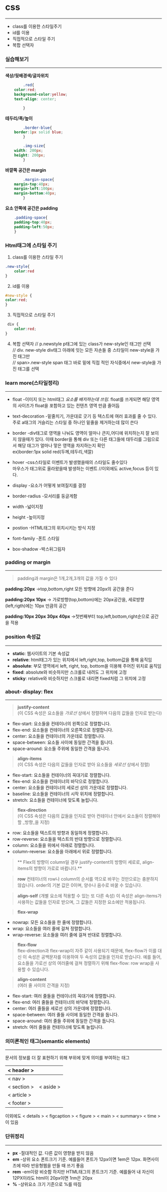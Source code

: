 # css
***
* class를 이용한 스타일주기
* id를 이용
* 직접적으로 스타일 주기
* 복합 선택자
### 실습해보기
***
**색상/뒷배경색/글자위치**
````css
        .red{
    color:red;
    background-color:yellow;
    text-align: center;

        }
````
**테두리/폭/높이**
```css
        .border-blue{
    border:1px solid blue;
        }

        .img-size{
    width: 200px;
    height: 200px;
        }
```
**바깥쪽 공간은 margin**
```css
        .margin-space{
    margin-top:40px;
    margin-left:100px;
    margin-bottom:40px;
        }
```
**요소 안쪽에 공간은 padding**
```css
    .padding-space{
    padding-top:40px;
    padding-left:50px;
    }
````
### Html태그에 스타일 주기
1. class를 이용한 스타일 주기   
```css
.new-style{
    color:red
}
```
2. id를 이용  
```css 
#new-style {
color:red;
}
```
3. 직접적으로 스타일 주기 
```css 
 div {
    color:red;
}
```      
4. 복합 선택자
// p.newstyle p태그에 있는 class가 new-style인 태그만 선택   
// div. new-style div태그 아래에 잇는 모든 자손들 중 스타일이 new-style을 가진 태그만    
// span>.new-style span 태그 바로 밑에 직접 적인 자식중에서 new-style을 가진 태그를 선택       


### learn more(스타일정리)
***
* float -이미지 또는 html태그 _요소를 배치하는데 쓰임_. float를 쓰게되면 해당 영역의 사이즈가 float을 포함하고 있는 컨텐츠 영역 만큼 줄어듬

* text-decoration -밑줄치기, 가운대로 긋기 등 텍스트에 여러 효과를 줄 수 있다. 주로 a태그의 거슬리는 스타일 중 하나인 밑줄을 제거하는데 많이 쓴다

* border -div태그로 영역을 나눠도 영역이 얼마나 큰지,어디에 위치하는지 잘 보이지 않을때가 있다. 이때 border을 통해 div 또는 다른 태그들에 태두리를 그림으로서 해당 태그가 얼마나 맣은 영역을 차지하는지 확인   
ex)border:1px solid red(두께,테두리,색깔)

* hover -css스타일로 이벤트가 발생했을때의 스타일도 줄수있다   
마우스가 태그위로 올라왔을때 발생하는 이벤트 //이외에도 active,focus 등이 있다.

* display -요소가 어떻게 보여질지를 결정
* border-radius -모서리를 둥글게함
* width -넓이지정 
* height -높이지정
* postion -HTML태그의 위치시키는 방식 지정
* font-family -폰트 스타일
* box-shadow -박스뒤그림자

### padding or margin
***
>padding과 margin은 1개,2개,3개의 값을 가질 수 있다   

**padding:20px** ->top,bottom,right 모든 방향에 20px의 공간을 준다   

**padding:20px 10px** -> 가로방향(top,bottom)에는 20px공간을, 세로방향(left,rigth)에는 10px 만큼의 공간

**padding:10px 20px 30px 40px** ->첫번째부터 top,left,bottom,right순으로 공간을 적용

### position 속성값
***
* **static**: 웹사이트의 기본 속성값   
* **relative**: html태그가 있는 위치에서 left,right,top, bottom값을 통해 움직임   
* **absolute**: 부모 영역에서 left, right, top, bottom을 이용해 주어진 위치로 움직임   
* **fixed**: absolute와 비슷하지만 스크롤로 내려도 그 위치에 고정   
* **sticky**: relative와 비슷하지만 스크롤로 내리면 fixed처럼 그 위치에 고정

### about- display: flex
***

>**justify-content**   
(이 CSS 속성은 요소들을 _가로선_ 상에서 정렬하며 다음의 값들을 인자로 받는다)
 * flex-start: 요소들을 컨테이너의 왼쪽으로 정렬합니다.
 * flex-end: 요소들을 컨테이너의 오른쪽으로 정렬합니다.
 * center: 요소들을 컨테이너의 가운데로 정렬합니다.
 * space-between: 요소들 사이에 동일한 간격을 둡니다.
 * space-around: 요소들 주위에 동일한 간격을 둡니다.  


> **align-items**   
(이 CSS 속성은 다음의 값들을 인자로 받아 요소들을 _세로선_ 상에서 정렬)
 * flex-start: 요소들을 컨테이너의 꼭대기로 정렬합니다.
 * flex-end: 요소들을 컨테이너의 바닥으로 정렬합니다.
 * center: 요소들을 컨테이너의 세로선 상의 가운데로 정렬합니다.
 * baseline: 요소들을 컨테이너의 시작 위치에 정렬합니다.
 * stretch: 요소들을 컨테이너에 맞도록 늘립니다. 

>**flex-direction**   
 (이 CSS 속성은 다음의 값들을 인자로 받아 컨테이너 안에서 요소들이 정렬해야 할 _방향_을 지정)
 * row: 요소들을 텍스트의 방향과 동일하게 정렬합니다.
 * row-reverse: 요소들을 텍스트의 반대 방향으로 정렬합니다.
 * column: 요소들을 위에서 아래로 정렬합니다.
 * column-reverse: 요소들을 아래에서 위로 정렬합니다.

>** Flex의 방향이 column일 경우 justify-content의 방향이 세로로, align-items의 뱡향이 가로로 바뀝니다.**

>**row** 컨테이너의 row나 column의 순서를 역으로 바꾸는 것만으로는 충분하지 않습니다.  order의 기본 값은 0이며, 양수나 음수로 바꿀 수 있습니다.

>**align-self**
 (개별 요소에 적용할 수 있는 또 다른 속성)
 이 속성은 align-items가 사용하는 값들을 인자로 받으며, 그 값들은 지정한 요소에만 적용됩니다.

>**flex-wrap**
 * nowrap: 모든 요소들을 한 줄에 정렬합니다.
 * wrap: 요소들을 여러 줄에 걸쳐 정렬합니다.
 * wrap-reverse: 요소들을 여러 줄에 걸쳐 반대로 정렬합니다.

>**flex-flow**   
 flex-direction과 flex-wrap이 자주 같이 사용되기 때문에, flex-flow가 이를 대신
 이 속성은 공백문자를 이용하여 두 속성의 값들을 인자로 받습니다.
예를 들어, 요소들을 가로선 상의 여러줄에 걸쳐 정렬하기 위해 flex-flow: row wrap을 사용할 수 있습니다.

>**align-content**   
 (여러 줄 사이의 간격을 지정)
 * flex-start: 여러 줄들을 컨테이너의 꼭대기에 정렬합니다.
 * flex-end: 여러 줄들을 컨테이너의 바닥에 정렬합니다.
 * center: 여러 줄들을 세로선 상의 가운데에 정렬합니다.
 * space-between: 여러 줄들 사이에 동일한 간격을 둡니다.
 * space-around: 여러 줄들 주위에 동일한 간격을 둡니다.
 * stretch: 여러 줄들을 컨테이너에 맞도록 늘립니다.


### 의미론적인 태그(semantic elements)
***
문서의 정보를 더 잘 표현하기 위해 부위에 맞게 의미를 부여하는 태그

|< header >|  |
|:---|:---:|
|< nav >|     |
|< section >|< aside > |
|< article >|  |
|< footer >|  |

이외에도 < details > < figcaption > < figure > < main > < summary> < time >이 있음

### 단위정리
***
* __px__ -절대적인 값. 다른 값이 영향을 받지 않음
* __em__ -상위 요소 폰트크기 기준. 예를들어 폰트가 12px이면 1em은 12px. 화면사이즈에 따라 반응형웹을 만들 때 쓰기 좋음
* __rem__ -em이랑 비슷함 하지만 HTML태그의 폰트크기 기준. 예를들어 내 자신이 12PX이라도 html이 20px이면 1rm은 20px
* __%__ -상위요소 크기 기준으로 %를 따짐







